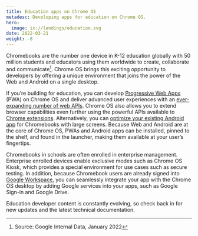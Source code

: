 ```yaml
---
title: Education apps on Chrome OS
metadesc: Developing apps for education on Chrome OS.
hero:
  image: ix://landings/education.svg
date: 2022-03-21
weight: -8
---
```


Chromebooks are the number one device in K-12 education globally with 50 million students and educators using them worldwide to create, collaborate and communicate[^1]. Chrome OS brings this exciting opportunity to developers by offering a unique environment that joins the power of the Web and Android on a single desktop.

If you’re building for education, you can develop [Progressive Web Apps](https://chromeos.dev/en/web) (PWA) on Chrome OS and deliver advanced user experiences with an [ever-expanding number of web APIs](https://chromeos.dev/en/web/powerful-pwas). Chrome OS also allows you to extend browser capabilities even further using the powerful APIs available to [Chrome extensions](https://developer.chrome.com/extensions). Alternatively, you can [optimize your existing Android app](https://chromeos.dev/en/android) for Chromebooks with large screens. Because Web and Android are at the core of Chrome OS, PWAs and Android apps can be installed, pinned to the shelf, and found in the launcher, making them available at your user’s fingertips.

Chromebooks in schools are often enrolled in enterprise management. Enterprise enrolled devices enable exclusive modes such as Chrome OS Kiosk, which provides a special environment for use cases such as secure testing. In addition, because Chromebook users are already signed into [Google Workspace](https://workspace.google.com/), you can seamlessly integrate your app with the Chrome OS desktop by adding Google services into your apps, such as Google Sign-in and Google Drive.

Education developer content is constantly evolving, so check back in for new updates and the latest technical documentation.

[^1]: Source: Google Internal Data, January 2022
